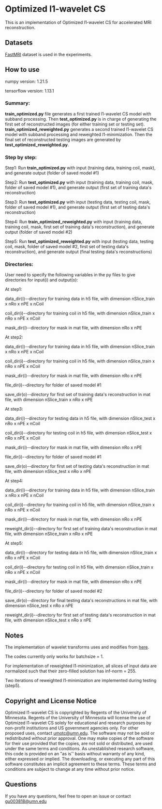 # Optimized l1-wavelet CS

This is an implementation of Optimized l1-wavelet CS for accelerated MRI reconstruction.

## Datasets

[FastMRI](https://fastmri.med.nyu.edu/) dataset is used in the experiments.

## How to use

numpy version: 1.21.5

tensorflow version: 1.13.1

### Summary:

**train_optimized.py** file generates a first trained l1-wavelet CS model with subband processing. Then **test_optimized.py** is in charge of generating the first set of reconstructed images (for either training set or testing set). **train_optimized_reweighted.py** generates a second trained l1-wavelet CS model with subband processing and reweighted l1-minimization. Then the final set of reconstructed testing images are generated by **test_optimized_reweighted.py**.

### Step by step:

Step1: Run **train_optimized.py** with input (training data, training coil, mask), and generate output (folder of saved model #1)

Step2: Run **test_optimized.py** with input (training data, training coil, mask, folder of saved model #1), and generate output (first set of training data's reconstruction)

Step3: Run **test_optimized.py** with input (testing data, testing coil, mask, folder of saved model #1), and generate output (first set of testing data's reconstruction)

Step4: Run **train_optimized_reweighted.py** with input (training data, training coil, mask, first set of training data's reconstruction), and generate output (folder of saved model #2)

Step5: Run **test_optimized_reweighted.py** with input (testing data, testing coil, mask, folder of saved model #2, first set of testing data's reconstruction), and generate output (final testing data's reconstructions)

### Directories:

User need to specify the following variables in the py files to give directories for input(i) and output(o):

At step1: 

data_dir(i)--directory for training data in h5 file, with dimension nSlice_train x nRo x nPE x nCoil

coil_dir(i)--directory for training coil in h5 file, with dimension nSlice_train x nRo x nPE x nCoil

mask_dir(i)--directory for mask in mat file, with dimension nRo x nPE

At step2: 

data_dir(i)--directory for training data in h5 file, with dimension nSlice_train x nRo x nPE x nCoil

coil_dir(i)--directory for training coil in h5 file, with dimension nSlice_train x nRo x nPE x nCoil

mask_dir(i)--directory for mask in mat file, with dimension nRo x nPE

file_dir(i)--directory for folder of saved model #1

save_dir(o)--directory for first set of training data's reconstruction in mat file, with dimension nSlice_train x nRo x nPE

At step3: 

data_dir(i)--directory for testing data in h5 file, with dimension nSlice_test x nRo x nPE x nCoil

coil_dir(i)--directory for testing coil in h5 file, with dimension nSlice_test x nRo x nPE x nCoil

mask_dir(i)--directory for mask in mat file, with dimension nRo x nPE

file_dir(i)--directory for folder of saved model #1

save_dir(o)--directory for first set of testing data's reconstruction in mat file, with dimension nSlice_test x nRo x nPE

At step4: 

data_dir(i)--directory for training data in h5 file, with dimension nSlice_train x nRo x nPE x nCoil

coil_dir(i)--directory for training coil in h5 file, with dimension nSlice_train x nRo x nPE x nCoil

mask_dir(i)--directory for mask in mat file, with dimension nRo x nPE

reweight_dir(i)--directory for first set of training data's reconstruction in mat file, with dimension nSlice_train x nRo x nPE

At step5: 

data_dir(i)--directory for testing data in h5 file, with dimension nSlice_train x nRo x nPE x nCoil

coil_dir(i)--directory for testing coil in h5 file, with dimension nSlice_train x nRo x nPE x nCoil

mask_dir(i)--directory for mask in mat file, with dimension nRo x nPE

file_dir(i)--directory for folder of saved model #2

save_dir(o)--directory for final testing data's reconstructions in mat file, with dimension nSlice_test x nRo x nPE

reweight_dir(i)--directory for first set of testing data's reconstruction in mat file, with dimension nSlice_test x nRo x nPE

## Notes

The implementation of wavelet transforms uses and modifies from [here](https://github.com/UiO-CS/tf-wavelets).

The codes currently only works for batchsize = 1.

For implementation of reweighted l1-minimization, all slices of input data are normalized such that their zero-filled solution has inf-norm = 255.

Two iterations of reweighted l1-minimization are implemented during testing (step5).

## Copyright and License Notice

Optimized l1-wavelet CS is copyrighted by Regents of the University of Minnesota. Regents of the University of Minnesota will license the use of Optimized l1-wavelet CS solely for educational and research purposes by non-profit institutions and US government agencies only. For other proposed uses, contact umotc@umn.edu. The software may not be sold or redistributed without prior approval. One may make copies of the software for their use provided that the copies, are not sold or distributed, are used under the same terms and conditions. As unestablished research software, this code is provided on an "as is'' basis without warranty of any kind, either expressed or implied. The downloading, or executing any part of this software constitutes an implicit agreement to these terms. These terms and conditions are subject to change at any time without prior notice.

## Questions

If you have any questions, feel free to open an issue or contact gu003818@umn.edu
